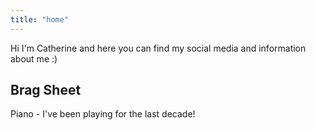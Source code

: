 ```yaml
---
title: "home"
---
```


Hi I'm Catherine and here you can find my social media and information about me :)

## Brag Sheet
Piano - I've been playing for the last decade! 
